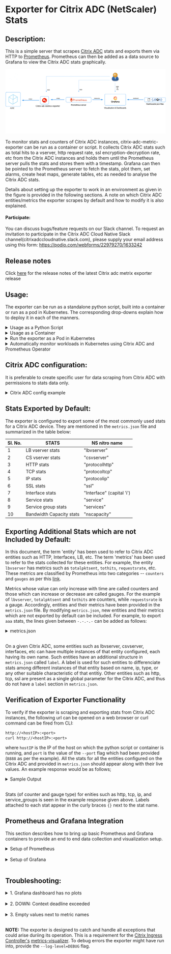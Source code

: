 Exporter for Citrix ADC (NetScaler) Stats
===

Description:
---

This is a simple server that scrapes [Citrix ADC](https://www.citrix.com/products/citrix-adc/) stats and exports them via HTTP to [Prometheus](https://github.com/prometheus). Prometheus can then be added as a data source to Grafana to view the Citrix ADC stats graphically.

![exporter_diagram](images/Citrix-adc-exporter-workflow.png)
 
To monitor stats and counters of Citrix ADC instances, citrix-adc-metric-exporter can be run as a container or script. It collects Citrix ADC stats such as total hits to a vserver, http request rate, ssl encryption-decryption rate, etc from the Citrix ADC instances and holds them until the Prometheus server pulls the stats and stores them with a timestamp. Grafana can then be pointed to the Prometheus server to fetch the stats, plot them, set alarms, create heat maps, generate tables, etc as needed to analyse the Citrix ADC stats. 

   Details about setting up the exporter to work in an environment as given in the figure is provided in the following sections. A note on which Citrix ADC entities/metrics the exporter scrapes by default and how to modify it is also explained.

#### Participate:

   You can discuss bugs/feature requests on our Slack channel. To request an invitation to participate in the Citrix ADC Cloud Native Slack channel(citrixadccloudnative.slack.com), please supply your email address using this form: https://podio.com/webforms/22979270/1633242

## Release notes

Click [here](https://github.com/citrix/citrix-adc-metrics-exporter/releases) for the release notes of the latest Citrix adc metrix exporter release

Usage:
---
The exporter can be run as a standalone python script, built into a container or run as a pod in Kubernetes. The corresponding drop-downs explain how to deploy it in each of the manners.

<details>
<summary>Usage as a Python Script</summary>
<br>

To use the exporter as a python script, the ```prometheus_client``` and ```requests``` package needs to be installed. This can be done using 
```
pip install prometheus_client
pip install requests
```
Now, create a folder ```/exporter``` and copy the ```metrics.json``` file to the folder. 
Finally, the exporter can be run as a python script using;
```
nohup python exporter.py [flags] &
```
where the flags are:

flag&nbsp;&nbsp;&nbsp;&nbsp;&nbsp;&nbsp;&nbsp;&nbsp;&nbsp;&nbsp;&nbsp;&nbsp;&nbsp;&nbsp;&nbsp;&nbsp;&nbsp;&nbsp; | Description
-----------------|--------------------
--target-nsip    | Provide the &lt;IP:port&gt; of the Citrix ADC to be monitored
--port	         | Specify on which port metrics collected by the exporter should be exposed. Agents like Prometheus will need to scrape this port of the container to collected metrics
--metric         | Provide a specific metric to load from metrics.json file (eg: 'lbvserver', 'protocolhttp', etc). If not provided, all metric entities from metrics.json will be loaded
--secure         | Option 'yes' can be provided to collect metrics from Citrix ADC over TLS. Default: 'no'.
--username       | Provide the username of the Citrix ADC to be monitored. Default: 'nsroot'
--password       | Provide the password of the Citrix ADC to be monitored. Default: 'nsroot'
--start-delay    | Specify time for which exporter should sleep before starting metric collection. Default: 10s
--timeout        | Specify timeout period for exporter to obtain response from target Citrix ADCs. Default: 15s
--metrics-file   | The location of metrics.json file. Default: /exporter/metrics.json
--log-file       | The location of exporter.log file. Default: /exporter/exporter.log
--log-level      | The level of logging. DEBUG, INFO, WARNING, ERROR or CRITICAL Default: ERROR
--config-file    | File with non-required configs such as ```--username```, ```--password```, ```--start-delay```, etc. Helps supply username and password through file rather than CLI.
--k8sCICprefix   | Provide the prefix if exporter is used in kubernetes enviroment with Citrix ingress controller, "k8s_ingress_service_stats" dashboard can be used only if correct CICprefix is provided and CIC version is 1.2.0 and above. Default prefix is "K8s"  

The exporter can be setup as given in the diagram using;
```
nohup python exporter.py --target-nsip=10.0.0.1:80 --port 8888 &
```
This directs the exporter container to scrape 10.0.0.1 IP on port 80, and the expose the stats it collects on port 8888. 
The user can then access the exported metrics directly thorugh port 8888 on the machine where the exporter is running, or Prometheus and Grafana can be setup to view the exported metrics though their GUI.

**NOTE:**  If TLS is being used by providing the --secure='yes' option, then it is recommended to create a new user on the Citrix ADC having only read permission. Documentation on creating new users with required permission can be found [here](ADD_LINK).

</details>



<details>
<summary>Usage as a Container</summary>
<br>

In order to use the exporter as a container, the image ```quay.io/citrix/citrix-adc-metrics-exporter:1.4.0``` will need to be pulled using;
```
docker pull quay.io/citrix/citrix-adc-metrics-exporter:1.4.0
```
**NOTE:** It can also be build locally using ```docker build -f Dockerfile -t <image_name>:<tag> ./```

Now, the exporter can be run using:
```
docker run -dt -p <host_port>:<container_port> quay.io/citrix/citrix-adc-metrics-exporter:1.4.0 [flags]
```
where the flags are:

flag&nbsp;&nbsp;&nbsp;&nbsp;&nbsp;&nbsp;&nbsp;&nbsp;&nbsp;&nbsp;&nbsp;&nbsp;&nbsp;&nbsp;&nbsp;&nbsp;&nbsp;&nbsp; | Description
-----------------|--------------------
--target-nsip    | Provide the &lt;IP:port&gt; of the Citrix ADC to be monitored
--port	         | Specify on which port metrics collected by the exporter should be exposed. Agents like Prometheus will need to scrape this port of the container to collected metrics
--metric         | Provide a specific metric to load from metrics.json file (eg: 'lbvserver', 'protocolhttp', etc). If not provided, all metric entities from metrics.json will be loaded
--secure         | Option 'yes' can be provided to collect metrics from Citrix ADC over TLS. Default: 'no'.
--username       | Provide the username of the Citrix ADC to be monitored. Default: 'nsroot'
--password       | Provide the password of the Citrix ADC to be monitored. Default: 'nsroot'
--start-delay    | Specify time for which exporter should sleep before starting metric collection. Default: 10s
--timeout        | Specify timeout period for exporter to obtain response from target Citrix ADC. Default: 15s
--metrics-file   | The location of metrics.json file. Default: /exporter/metrics.json
--log-file       | The location of exporter.log file. Default: /exporter/exporter.log
--log-level      | The level of logging. DEBUG, INFO, WARNING, ERROR or CRITICAL Default: ERROR
--config-file    | File with non-required configs such as ```--username```, ```--password```, ```--start-delay```, etc. Helps supply username and password through file rather than CLI.
--k8sCICprefix   | Provide the prefix if exporter is used in kubernetes enviroment with Citrix ingress controller, "k8s_ingress_service_stats" dashboard can be used only if correct CICprefix is provided and CIC version is 1.2.0 and above. Default prefix is "K8s"  


To setup the exporter as given in the diagram, the following command can be used:
```
docker run -dt -p 8888:8888 --name citrix-adc-exporter quay.io/citrix/citrix-adc-metrics-exporter:1.4.0 --target-nsip=10.0.0.1:80 --port 8888
```
This directs the exporter container to scrape the 10.0.0.1 IP on port 80, and the expose the stats it collects on port 8888. The user can then access the exported metrics directly thorugh port 8888 on the machine where the exporter is running, or Prometheus and Grafana can be setup to view the exported metrics though their GUI.

**NOTE:** In the command above, the value of the ```--port``` flag should be the same as the ```container_port```.

**NOTE:**  If TLS is being used by providing the --secure='yes' option, then it is recommended to create a new user on the Citrix ADC having only read permission. Documentation on creating new users with required permission can be found [here](ADD_LINK).

</details>


<details>
<summary>Run the exporter as a Pod in Kubernetes</summary>
<br>

The following yaml file can be used to deploy the exporter as a pod in Kuberenetes and expose it as a service. Here, the necessary flags are provided as a list in the ```args:``` section of the yaml file.
```
apiVersion: v1
kind: Pod
metadata:
  name: exporter
  labels:
    app: exporter
spec:
  containers:
    - name: exporter
      image: quay.io/citrix/citrix-adc-metrics-exporter:1.4.0
      args:
        - "--target-nsip=10.0.0.1:80"
        - "--port=8888"
      imagePullPolicy: Always
---
apiVersion: v1
kind: Service
metadata:
  name: exporter
  labels:
    app: exporter
spec:
  type: ClusterIP
  ports:
  - port: 8888
    targetPort: 8888
    name: exporter-port
  selector:
    app: exporter
```
Flags which can be provided to the exporter in the ```args:``` section are:

flag&nbsp;&nbsp;&nbsp;&nbsp;&nbsp;&nbsp;&nbsp;&nbsp;&nbsp;&nbsp;&nbsp;&nbsp;&nbsp;&nbsp;&nbsp;&nbsp;&nbsp;&nbsp; | Description
-----------------|--------------------
--target-nsip    | Provide the &lt;IP:port&gt; of the Citrix ADC to be monitored
--port	         | Specify on which port metrics collected by the exporter should be exposed. Agents like Prometheus will need to scrape this port of the container to collected metrics
--metric         | Provide a specific metric to load from metrics.json file (eg: 'lbvserver', 'protocolhttp', etc). If not provided, all metric entities from metrics.json will be loaded
--secure         | Option 'yes' can be provided to collect metrics from Citrix ADC over TLS. Default: 'no'.
--username       | Provide the username of the Citrix ADC to be monitored. Default: 'nsroot'
--password       | Provide the password of the Citrix ADC to be monitored. Default: 'nsroot'
--start-delay    | Specify time for which exporter should sleep before starting metric collection. Default: 10s
--timeout        | Specify timeout period for exporter to obtain response from target Citrix ADC. Default: 15s
--metrics-file   | The location of metrics.json file. Default: /exporter/metrics.json
--log-file       | The location of exporter.log file. Default: /exporter/exporter.log
--log-level      | The level of logging. DEBUG, INFO, WARNING, ERROR or CRITICAL Default: ERROR
--config-file    | File with non-required configs such as ```--username```, ```--password```, ```--start-delay```, etc. Helps supply username and password through file rather than CLI.
--k8sCICprefix   | Provide the prefix if exporter is used in kubernetes enviroment with Citrix ingress controller, "k8s_ingress_service_stats" dashboard can be used only if correct CICprefix is provided and CIC version is 1.2.0 and above. Default prefix is "K8s"  


**NOTE:**  If TLS is being used by providing the --secure='yes' option, then it is recommended to create a new user on the Citrix ADC having only read permission. Documentation on creating new users with required permission can be found [here](ADD_LINK).

</details>

<details>
<summary>Automatically monitor workloads in Kubernetes using Citrix ADC and Prometheus Operator</summary>
<br>
When the Citrix ADC is used as an Ingress to workloads in a Kubernetes, cluster, you can use the exporter along with the Prometheus Operator (https://github.com/coreos/prometheus-operator) to automatically monitor new workloads as they are deployed. https://developer-docs.citrix.com/projects/citrix-k8s-ingress-controller/en/latest/metrics/promotheus-grafana/
</details>

Citrix ADC configuration:
---
It is preferable to create specific user for data scraping from Citrix ADC with permissions to stats data only.

<details>
<summary>Citrix ADC config example</summary>

```
# Create a new Command Policy which is only allowed to run the stat command
add system cmdPolicy stats-policy ALLOW (^stat.*|show ns license|show serviceGroup|show ssl certKey)

# Create a new user  
# Change the 'password' in accordance with your password policy
add system user stats-user "password" -externalAuth DISABLED 

# Bind the local user account to the created Command Policy
bind system user stats-user stats-policy 100
```

</details>

Stats Exported by Default:
---

The exporter is configured to export some of the most commonly used stats for a Citrix ADC device. They are mentioned in the ```metrics.json``` file and summarized in the table below:

Sl. No. |     STATS                 | NS nitro name
--------|---------------------------|--------------
1       | LB vserver stats          | "lbvserver"
2       | CS vserver stats          | "csvserver"
3       | HTTP stats                | "protocolhttp"
4       | TCP stats                 | "protocoltcp"
5       | IP stats                  | "protocolip"
6       | SSL stats                 | "ssl"
7       | Interface stats           | "Interface" (capital 'i')
8       | Service stats             | "service"
9       | Service group stats       | "services"
10      | Bandwidth Capacity stats  | "nscapacity"


Exporting Additional Stats which are not Included by Default:
---

In this document, the term 'entity' has been used to refer to Citrix ADC entities such as HTTP, Interfaces, LB, etc. The term 'metrics' has been used to refer to the stats collected for these entities. For example,
the entity ```lbvserver``` has metrics such as ```totalpktsent```, ```tothits```, ```requestsrate```, etc. These metrics are classified by Prometheus into two categories -- ```counters``` and ```gauges``` as per this [link](https://prometheus.io/docs/concepts/metric_types/).   

Metrics whose value can only increase with time are called counters and those which can increase or decrease are called gauges. For the example of ```lbvserver```, ```totalpktsent``` and ```tothits``` are counters, while ```requestsrate``` is a gauge. 
Accordingly, entities and their metrics have been provided in the ```metrics.json``` file. By modifying ```metrics.json```, new entities and their metrics which are not exported by default can be included. 
For example, to  export ```aaa``` stats, the lines given between ```-.-.-.-``` can be added as follows:

<details>
<summary>metrics.json</summary>
<br>

```
{
    "system": {
        "counters": [
            ["numcpus", "citrixadc_cpu_number"]
        ],

        "gauges": [
            ["cpuusagepcnt", "citrixadc_cpu_usage_percent"],
            ["mgmtcpuusagepcnt", "citrixadc_cpu_management_cpu_usage_percent"],
            ["pktcpuusagepcnt", "citrixadc_cpu_packet_cpu_usage_percent"],
            ["rescpuusagepcnt", "citrixadc_cpu_res_cpu_usage_percent"]
        ]
    },

-.-.-.-.-.-.-.-.-.-.-.-.-.-.-.-.-.-.-.-.-.-.-.-.-.-.-.-.-.-.-.-.-.-.-.-.-.-.-.-.-.-.-.-.
    "aaa": {
            "counters": [
                ["aaatotsessions", "citrixadc_aaa_tot_sessions"],
                ["aaatotsessiontimeout", "citrixadc_aaa_tot_session_timeout"]
            ],
            "gauges": [
                ["aaasessionsrate', 'citrixadc_aaa_sessions_rate"],
                ["aaasessiontimeoutrate ', 'citrixadc_aaa_session_timeout_rate"]
            ]
      },
-.-.-.-.-.-.-.-.-.-.-.-.-.-.-.-.-.-.-.-.-.-.-.-.-.-.-.-.-.-.-.-.-.-.-.-.-.-.-.-.-.-.-.-.

    "protocolhttp": {
        "counters": [
            ["httptotrequests", "citrixadc_http_tot_requests"],
            ["httptotresponses", "citrixadc_http_tot_responses"],
            ["httptotposts", "citrixadc_http_tot_posts"],
            ["httptotgets", "citrixadc_http_tot_gets"],
            ...
            ...
            ["httptotchunkedrequests", "citrixadc_http_tot_chunked_requests"]
        ],

        "gauges": [
            ["httprequestsrate", "citrixadc_http_requests_rate"],
            ["spdystreamsrate", "citrixadc_http_spdy_streams_rate"],
            ...
            ...
            ["http11responsesrate", "citrixadc_http_11_responses_rate"]
        ]
    },

    "lbvserver": {
        "counters": [
            ["totalpktssent", "citrixadc_lb_packets_sent_total"],
            ["tothits", "citrixadc_lb_hits_total"],
            ["totalrequestbytes", "citrixadc_lb_request_bytes_total"],
            ...
            ... 
            ["totalresponsebytes", "citrixadc_lb_response_bytes_received_total"]
        ],

        "gauges": [
            ["requestbytesrate", "citrixadc_lb_request_rate_bytes"],
            ["requestsrate", "citrixadc_lb_request_rate"],
            ...
            ...
            ["inactsvcs", "citrixadc_lb_inactive_services_count"]
        ],

        
            ["name", "citrixadc_lb_name"],
            ["type", "citrixadc_lb_type"],
        ]
    },

...
...
...
}

```

</details>
<br>


On a given Citrix ADC, some entities such as lbvserver, csvserver, interfaces, etc can have multiple instances of that entity configured, each having its own name. Such entities have an additional structure in ```metrics.json``` called ```label```.
A label is used for such entities to differenciate stats among different instances of that entity based on name, ip, type, or any other suitable characteristic of that entitiy. 
Other entities such as http, tcp, ssl are present as a single global parameter for the Citrix ADC, and thus do not have a ```label``` section in ```metrics.json```.

Verification of Exporter Functionality
---
To verify if the exporter is scraping and exporting stats from Citrix ADC instances, the following url can be opened on a web browser or curl command can be fired from CLI:
```
http://<hostIP>:<port>
curl http://<hostIP>:<port>
```
where ```hostIP``` is the IP of the host on which the python script or container is running, and ```port``` is the value of the ```--port``` flag which had been provided (```8888``` as per the example). All the stats for all the entities configured on the Citrix ADC and provided in ```metrics.json``` should appear along with their live values. An example response would be as follows;

<details>
<summary>Sample Output</summary>
<br>

```
# HELP http_tot_rx_packets tcptotrxpkts
# TYPE http_tot_rx_packets counter
http_tot_rx_packets{nsip="10.0.0.1:80"} 2094931640.0
# HELP tcp_tot_rx_bytes tcptotrxbytes
# TYPE tcp_tot_rx_bytes counter
tcp_tot_rx_bytes{nsip="10.0.0.1:80"} 735872803514.0
# HELP tcp_tx_bytes tcptottxbytes
# TYPE tcp_tx_bytes counter
tcp_tx_bytes{nsip="10.0.0.1:80"} 249210838820.0
# HELP tcp_tot_tx_packets tcptottxpkts
# TYPE tcp_tot_tx_packets counter
tcp_tot_tx_packets{nsip="10.0.0.1:80"} 2082562915.0
# HELP tcp_tot_client_connections_opened tcptotclientconnopened
# TYPE tcp_tot_client_connections_opened counter
tcp_tot_client_connections_opened{nsip="10.0.0.1:80"} 35606929.0
ip_tot_bad_mac_addresses{nsip="10.0.0.1:80"} 0.0
# HELP ip_rx_packers_rate iprxpktsrate
# TYPE ip_rx_packers_rate gauge
ip_rx_packers_rate{nsip="10.0.0.1:80"} 17703.0
# HELP ip_rx_bytes_rate iprxbytesrate
# TYPE ip_rx_bytes_rate gauge
ip_rx_bytes_rate{nsip="10.0.0.1:80"} 5797562.0
# HELP ip_tx_packets_rate iptxpktsrate
# TYPE ip_tx_packets_rate gauge
ip_tx_packets_rate{nsip="10.0.0.1:80"} 18119.0
# HELP ip_bytes_rate iptxbytesrate
# TYPE ip_bytes_rate gauge
ip_bytes_rate{nsip="10.0.0.1:80"} 1038524.0
# HELP services_tot_requests totalrequests
# TYPE services_tot_requests counter
services_tot_requests{nsip="10.0.0.2:80",service_ip="20.0.0.56",servicegroup_name="svcgrp"} 10.0
services_tot_requests{nsip="10.0.0.2:80",service_ip="20.0.0.57",servicegroup_name="svcgrp"} 11.0
services_tot_requests{nsip="10.0.0.2:80",service_ip="20.0.0.60",servicegroup_name="svcgrp2"} 4.0
# HELP services_tot_response_bytes totalresponsebytes
# TYPE services_tot_response_bytes counter
services_tot_response_bytes{nsip="10.0.0.2:80",service_ip="20.0.0.56",servicegroup_name="svcgrp"} 2320.0
services_tot_response_bytes{nsip="10.0.0.2:80",service_ip="20.0.0.57",servicegroup_name="svcgrp"} 2552.0
services_tot_response_bytes{nsip="10.0.0.2:80",service_ip="20.0.0.60",servicegroup_name="svcgrp2"} 936.0
# HELP services_tot_request_bytes totalrequestbytes
# TYPE services_tot_request_bytes counter
services_tot_request_bytes{nsip="10.0.0.2:80",service_ip="20.0.0.56",servicegroup_name="svcgrp"} 860.0
services_tot_request_bytes{nsip="10.0.0.2:80",service_ip="20.0.0.57",servicegroup_name="svcgrp"} 946.0
services_tot_request_bytes{nsip="10.0.0.2:80",service_ip="20.0.0.60",servicegroup_name="svcgrp2"} 344.0
```

</details>
<br>

Stats (of counter and gauge type) for enities such as http, tcp, ip, and service_groups is seen in the example response given above. Labels attached to each stat appear in the curly braces ```{}``` next to the stat name.


Prometheus and Grafana Integration
---
This section describes how to bring up basic Prometheus and Grafana containers to provide an end to end data collection and visualization setup. 


<details>
<summary>Setup of Prometheus</summary>
<br>

These steps can be followed to setup a Prometheus container:
1. Pull the docker image: ```docker pull prom/prometheus```.

2. Create the ```prometheus.cfg``` file as given below, and providie the Exporter's IP and Port in the place of ```<EXPORTER_IP>``` and ```<EXPORTER_PORT>```. For example, the targets line might read ```- targets: ['10.100.200.3:8888']```.
```
global:
  scrape_interval: 15s
  scrape_timeout:  10s

  external_labels:
    monitor: 'prometheus-monitor'

scrape_configs:
- job_name: prometheus

  static_configs:
  - targets: ['<EXPORTER_IP>:<EXPORTER_PORT>']
```

3. Run the Prometheus container while providing the location of the ```prometheus.cfg``` file created in the above step: <br> 
```docker run -dt -p 9090:9090 -v /path/to/prometheus.cfg:/etc/prometheus/prometheus.cfg prom/prometheus:latest --config.file=/etc/prometheus/prometheus.cfg```

4. VERIFICATION: Go to the Prometheus web page and under the "Status" dropdown select "Targets". The exporter should appear as a target and in a few minutes time, must come up in ```UP``` state. This means that Prometheus is able to collect stats from the Exporter.

</details>
<br>


<details>
<summary>Setup of Grafana</summary>
<br>

The steps bellow can be followed to setup up a Grafana container with a sample dashboard.

1. Pull grafana image: ```docker pull grafana/grafana:latest```

2. Run grafana container: ```docker run -dt -p 3000:3000 grafana/grafana:latest```

3. Import any of the sample grafana dashboard files: Login to Grafana using admin:admin, from the column on the left select the ```+``` symbol, select "Import", and select "upload .json file". Now, navigate to and upload "sample_service_stats.json" or "sample_system_stats.json".

<img src="images/grafana-import-json.png" width="200">

4. To start seeing graphs and values in the dashboard, add the Prometheus datasource(s) to Grafana. While adding the datasource, ensure the name of the Prometheus datasource starts with the word "prometheus" (eg. prometheus_datasource1). Once added, datasources starting with the word "prometheus" will automatically get detected in the dropdown filters of the dashboard. 

<img src="images/grafana-datasource-1.png" width="200">
<img src="images/grafana-datasource-2.png" width="300">

5. Usage of Dashboard: For K8s CIC set up(providing K8sCICPrefix), with "k8s_cic_ingress_services_stats.json",dashboard shows service requests, surque queue, RPS and Invalid Request/Response. User can select any of the configured ingress  and then apply filter for a given ingress from the drop down menu for ingress.Fro non-k8s setup, one can use "sample_lb_stats.json" for all lbvservers configured on ADC for some counters. And with "sample_system_stats.json", dashboard shows CPU utilization, Memory Utilization and bandwidth capacity utilization where user can also set an alert. The dashboard can be expanded to include graphs of any other stats which the exporter is collecting. For more information on modifying the Grafana dashboard, please take a look at their [documentation](http://docs.grafana.org/) or demo [videos](https://www.youtube.com/watch?v=mgcJPREl3CU).

<img src="images/k8s-service-stats-dashboard.png" width="400"> <img src="images/system-stats-dashboard.png" width="400">

</details>
<br>


Troubleshooting:
---

<details>
<summary>1. Grafana dashboard has no plots</summary>
<br>

If the graphs on the Grafana dashboards do not have any values plotted (not even a flat '0' value line), this means that Grafana is unable to obtain stats from its datasource. The following can be done:

		
i. Check if the prometheus datasource is saved and working properly. On saving the datasource after providing the Name and IP, a "Data source is working" message should appear in green indicating the datasource is reachable and detected.
		
ii. If the dashboard was created using ```sample_grafana_dashboard.json```, ensure the name given to the Prometheus datasource begins with the word "prometheus", with all lowercase letters.
		
iii. Check the Targets page of prometheus to see if the requried target exporter is in ```DOWN``` state.

</details>
<br>

<details>
<summary>2. DOWN: Context deadline exceeded</summary>
<br>

If this appears against any of the exporter target of Prometheus, this means that Prometheus is unable to connect to that exporter, or is unable to fetch all the metrics from that exporter within the given ```scrape_timeout```.


i. If Prometheus Operator is being used ```scrape_timeout``` is usually adjusted automatically and such an error means that the exporter itself is not reachable
		
ii. If a standalone Promtheus container/pod is being used, try increasing the ```scrape_interval``` and ```scrape_timeout``` in the ```/etc/prometheus/prometheus.cfg``` file to allow for more time to collect the metrics.
		

</details>
<br>
      

<details>
<summary>3. Empty values next to metric names</summary>
<br>

It may be observed that some metrics are being received by Prometheus but have no value associated with them. This means that that the exporter is unable to collect that particular metric from the Citrix ADC. It could be either becuase:

	
i. The device provided as a ```--target-nsip``` is reachable on the IP and port but is not a Citrix ADC, or
	
ii. The metric being fetched does not exist in the Citrix ADC. Possibly due to it being an invalid metric name.
		
</details>
<br>
		

**NOTE:** The exporter is designed to catch and handle all exceptions that could arise duriing its operation. This is a requirement for the [Citrix Ingress Controller's](https://github.com/citrix/citrix-k8s-ingress-controller) [metrics-visualizer](https://github.com/citrix/citrix-k8s-ingress-controller/tree/master/metrics-visualizer). To debug errors the exporter might have run into, provide the ```--log-level=DEBUG``` flag.
